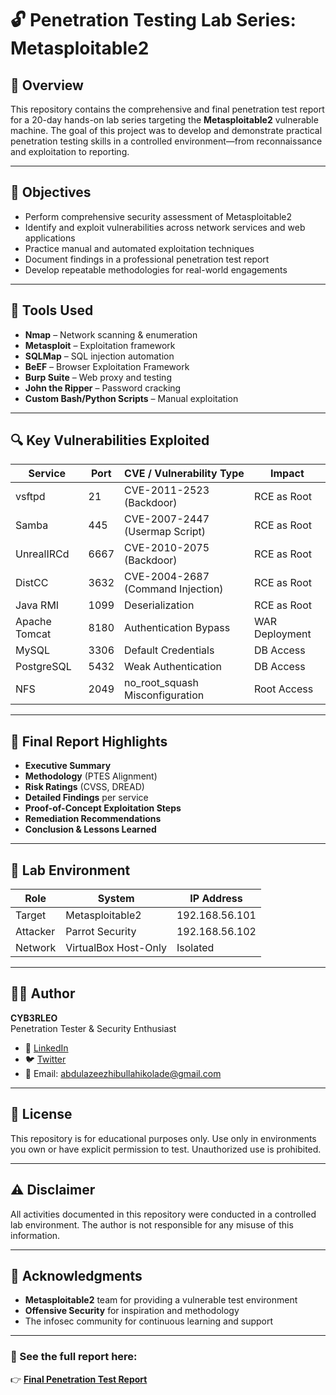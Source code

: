 # 🔓 Penetration Testing Lab Series: Metasploitable2

## 📖 Overview

This repository contains the comprehensive and  final penetration test report for a 20-day hands-on lab series targeting the **Metasploitable2** vulnerable machine. The goal of this project was to develop and demonstrate practical penetration testing skills in a controlled environment—from reconnaissance and exploitation to reporting.

---

## 🎯 Objectives

- Perform comprehensive security assessment of Metasploitable2
- Identify and exploit vulnerabilities across network services and web applications
- Practice manual and automated exploitation techniques
- Document findings in a professional penetration test report
- Develop repeatable methodologies for real-world engagements

---

## 🧰 Tools Used

- **Nmap** – Network scanning & enumeration
- **Metasploit** – Exploitation framework
- **SQLMap** – SQL injection automation
- **BeEF** – Browser Exploitation Framework
- **Burp Suite** – Web proxy and testing
- **John the Ripper** – Password cracking
- **Custom Bash/Python Scripts** – Manual exploitation

---

## 🔍 Key Vulnerabilities Exploited

| Service           | Port  | CVE / Vulnerability Type         | Impact       |
|-------------------|-------|----------------------------------|--------------|
| vsftpd            | 21    | CVE-2011-2523 (Backdoor)         | RCE as Root  |
| Samba             | 445   | CVE-2007-2447 (Usermap Script)   | RCE as Root  |
| UnrealIRCd        | 6667  | CVE-2010-2075 (Backdoor)         | RCE as Root  |
| DistCC            | 3632  | CVE-2004-2687 (Command Injection)| RCE as Root  |
| Java RMI          | 1099  | Deserialization                  | RCE as Root  |
| Apache Tomcat     | 8180  | Authentication Bypass            | WAR Deployment |
| MySQL             | 3306  | Default Credentials              | DB Access    |
| PostgreSQL        | 5432  | Weak Authentication              | DB Access    |
| NFS               | 2049  | no_root_squash Misconfiguration  | Root Access  |

---

## 📑 Final Report Highlights

- **Executive Summary**
- **Methodology** (PTES Alignment)
- **Risk Ratings** (CVSS, DREAD)
- **Detailed Findings** per service
- **Proof-of-Concept Exploitation Steps**
- **Remediation Recommendations**
- **Conclusion & Lessons Learned**

---

## 🧪 Lab Environment

| Role          | System           | IP Address       |
|---------------|------------------|------------------|
| Target        | Metasploitable2  | 192.168.56.101   |
| Attacker      | Parrot Security  | 192.168.56.102   |
| Network       | VirtualBox Host-Only | Isolated        |

---

## 👨‍💻 Author

**CYB3RLEO**  
Penetration Tester & Security Enthusiast  

- 🔗 [LinkedIn](https://linkedin.com/in/cyb3rle0)  
- 🐦 [Twitter](https://twitter.com/_cyb3rleo)  
- 📧 Email: abdulazeezhibullahikolade@gmail.com

---

## 📜 License

This repository is for educational purposes only. Use only in environments you own or have explicit permission to test. Unauthorized use is prohibited.

---

## ⚠️ Disclaimer

All activities documented in this repository were conducted in a controlled lab environment. The author is not responsible for any misuse of this information.

---

## 🙌 Acknowledgments

- **Metasploitable2** team for providing a vulnerable test environment
- **Offensive Security** for inspiration and methodology
- The infosec community for continuous learning and support

---

### 🔎 See the full report here:  
👉 [**Final Penetration Test Report**](/Metasploitable2_Penetration_Test_Report.pdf)
